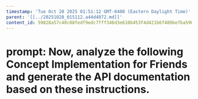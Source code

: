 ```yaml
---
timestamp: 'Tue Oct 28 2025 01:51:12 GMT-0400 (Eastern Daylight Time)'
parent: '[[../20251028_015112.a44d4072.md]]'
content_id: 59828a57c40c08fedf9edc7fff346d3e610b453f4d421b6f489be7ba590d8b8d
---
```


# prompt: Now, analyze the following Concept Implementation for Friends and generate the API documentation based on these instructions.
